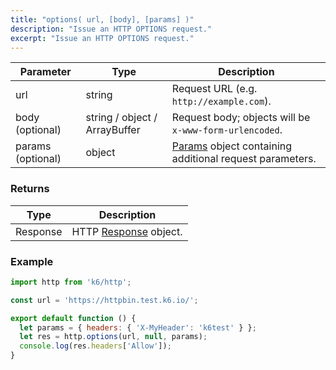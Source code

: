 ```yaml
---
title: "options( url, [body], [params] )"
description: "Issue an HTTP OPTIONS request."
excerpt: "Issue an HTTP OPTIONS request."
---
```


| Parameter         | Type                          | Description                                                                                           |
| ----------------- | ----------------------------- | ----------------------------------------------------------------------------------------------------- |
| url               | string                        | Request URL (e.g. `http://example.com`).                                                              |
| body (optional)   | string / object / ArrayBuffer | Request body; objects will be `x-www-form-urlencoded`.                                                |
| params (optional) | object                        | [Params](/javascript-api/v0-31/k6-http/params) object containing additional request parameters.             |


### Returns

| Type     | Description                                                           |
| -------- | --------------------------------------------------------------------- |
| Response | HTTP [Response](/javascript-api/v0-31/k6-http/response) object. |


### Example

<CodeGroup labels={[], lineNumbers=[true]}>

```javascript
import http from 'k6/http';

const url = 'https://httpbin.test.k6.io/';

export default function () {
  let params = { headers: { 'X-MyHeader': 'k6test' } };
  let res = http.options(url, null, params);
  console.log(res.headers['Allow']);
}
```

</CodeGroup>
